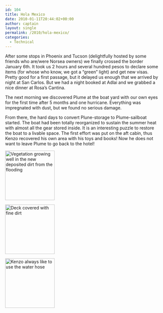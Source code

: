 ```yaml
---
id: 104
title: Hola Mexico
date: 2010-01-11T20:44:02+00:00
author: captain
layout: single
permalink: /2010/hola-mexico/
categories:
  - Technical
---
```

After some stops in Phoenix and Tucson (delightfully hosted by some friends who
are/were Norsea owners) we finally crossed the border January 6th. It took us 2
hours and several hundred pesos to declare some items (for whose who know, we
got a &#8220;green&#8221; light) and get new visas. Pretty good for a first
passage, but it delayed us enough that we arrived by night at San Carlos. But we
had a night booked at Adlai and we grabbed a nice dinner at Rosa&#8217;s
Cantina.

The next morning we discovered Plume at the boat yard with our own eyes for the
first time after 5 months and one hurricane. Everything was impregnated with
dust, but we found no serious damage.

From there, the hard days to convert Plune-storage to Plume-sailboat started.
The boat had been totally reorganized to sustain the summer heat with almost all
the gear stored inside. It is an interesting puzzle to restore the boat to a
livable space. The first effort was put on the aft cabin, thus Kenzo recovered
his own area with his toys and books! Now he does not want to leave Plume to go
back to the hotel!

<div id='gallery-1' class='gallery galleryid-104 gallery-columns-3 gallery-size-thumbnail'>
  <dl class='gallery-item'>
    <dt class='gallery-icon landscape'>
      <a href='http://plume.flupes.org/blog/2010/hola-mexico/2010-01-07_jungleyard/'><img width="160" height="160" src="/assets/2010/01/2010-01-07_JungleYard-160x160.jpg" class="attachment-thumbnail size-thumbnail" alt="Vegetation growing well in the new deposited dirt from the flooding" /></a>
    </dt>
  </dl>
  
  <dl class='gallery-item'>
    <dt class='gallery-icon landscape'>
      <a href='http://plume.flupes.org/blog/2010/hola-mexico/2010-01-07_dirtydeck/'><img width="160" height="160" src="/assets/2010/01/2010-01-07_DirtyDeck-160x160.jpg" class="attachment-thumbnail size-thumbnail" alt="Deck covered with fine dirt" /></a>
    </dt>
  </dl>
  
  <dl class='gallery-item'>
    <dt class='gallery-icon landscape'>
      <a href='http://plume.flupes.org/blog/2010/hola-mexico/2010-01-07_kenzocleaning/'><img width="160" height="160" src="/assets/2010/01/2010-01-07_KenzoCleaning-160x160.jpg" class="attachment-thumbnail size-thumbnail" alt="Kenzo always like to use the water hose" /></a>
    </dt>
  </dl>
  
  <br style="clear: both" />
</div>